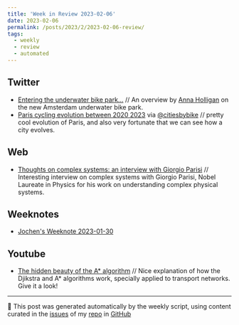 ```yaml
---
title: 'Week in Review 2023-02-06'
date: 2023-02-06
permalink: /posts/2023/2/2023-02-06-review/
tags:
  - weekly
  - review
  - automated
---
```

## Twitter
-  [Entering the underwater bike park...](https://twitter.com/annaholligan/status/1620030342102134785?s=46&t=oeH5d_pOJ2M8NVFWhMEkqg) // An overview by [Anna Holligan](https://twitter.com/annaholligan?s=21&t=zDfJCinGw67v051wXMcYzw) on the new Amsterdam underwater bike park.
-  [Paris cycling evolution between 2020 2023](https://twitter.com/citiesbybike/status/1620077211599654912?s=46&t=zDfJCinGw67v051wXMcYzw) via [@citiesbybike](https://twitter.com/citiesbybike?s=21&t=zDfJCinGw67v051wXMcYzw) // pretty cool evolution of Paris, and also very fortunate that we can see how a city evolves. 

## Web
-  [Thoughts on complex systems: an interview with Giorgio Parisi](https://iopscience.iop.org/article/10.1088/2632-072X/ac9171) // Interesting interview on complex systems with Giorgio Parisi, Nobel Laureate in Physics for his work on understanding complex physical systems. 

## Weeknotes
-  [Jochen's Weeknote 2023-01-30](https://wersdoerfer.de/blogs/ephes_blog/weeknotes-2023-01-30/)

## Youtube
-  [The hidden beauty of the A* algorithm](https://youtu.be/A60q6dcoCjw) // Nice explanation of how the Djikstra and A* algorithms work, specially applied to transport networks. Give it a look!

***
🤖 This post was generated automatically by the weekly script, using content curated in the [issues](https://github.com/nateraluis/nateraluis.github.io/issues) of my [repo](https://github.com/nateraluis/nateraluis.github.io/) in [GitHub](https://github.com/nateraluis)
